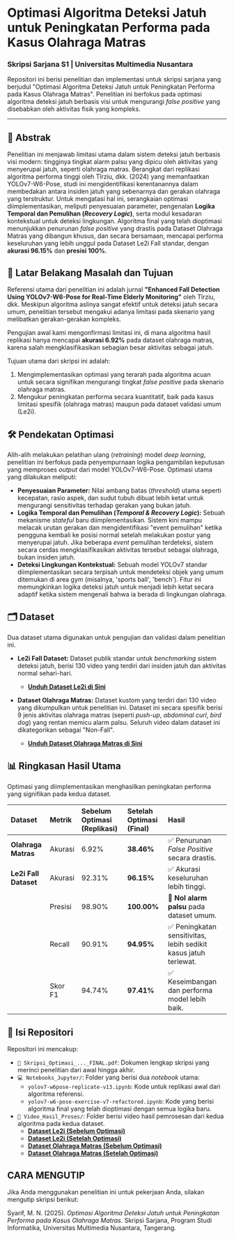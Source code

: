 # Optimasi Algoritma Deteksi Jatuh untuk Peningkatan Performa pada Kasus Olahraga Matras

### Skripsi Sarjana S1 | Universitas Multimedia Nusantara

Repositori ini berisi penelitian dan implementasi untuk skripsi sarjana yang berjudul "Optimasi Algoritma Deteksi Jatuh untuk Peningkatan Performa pada Kasus Olahraga Matras". Penelitian ini berfokus pada optimasi algoritma deteksi jatuh berbasis visi untuk mengurangi *false positive* yang disebabkan oleh aktivitas fisik yang kompleks.

---

## 📖 Abstrak

Penelitian ini menjawab limitasi utama dalam sistem deteksi jatuh berbasis visi modern: tingginya tingkat alarm palsu yang dipicu oleh aktivitas yang menyerupai jatuh, seperti olahraga matras. Berangkat dari replikasi algoritma performa tinggi oleh Tîrziu, dkk. (2024) yang memanfaatkan YOLOv7-W6-Pose, studi ini mengidentifikasi kerentanannya dalam membedakan antara insiden jatuh yang sebenarnya dan gerakan olahraga yang terstruktur. Untuk mengatasi hal ini, serangkaian optimasi diimplementasikan, meliputi penyesuaian parameter, pengenalan **Logika Temporal dan Pemulihan (*Recovery Logic*)**, serta modul kesadaran kontekstual untuk deteksi lingkungan. Algoritma final yang telah dioptimasi menunjukkan penurunan *false positive* yang drastis pada Dataset Olahraga Matras yang dibangun khusus, dan secara bersamaan, mencapai performa keseluruhan yang lebih unggul pada Dataset Le2i Fall standar, dengan **akurasi 96.15%** dan **presisi 100%**.

## 🎯 Latar Belakang Masalah dan Tujuan

Referensi utama dari penelitian ini adalah jurnal **"Enhanced Fall Detection Using YOLOv7-W6-Pose for Real-Time Elderly Monitoring"** oleh Tîrziu, dkk. Meskipun algoritma aslinya sangat efektif untuk deteksi jatuh secara umum, penelitian tersebut mengakui adanya limitasi pada skenario yang melibatkan gerakan-gerakan kompleks.

Pengujian awal kami mengonfirmasi limitasi ini, di mana algoritma hasil replikasi hanya mencapai **akurasi 6.92%** pada dataset olahraga matras, karena salah mengklasifikasikan sebagian besar aktivitas sebagai jatuh.

Tujuan utama dari skripsi ini adalah:
1.  Mengimplementasikan optimasi yang terarah pada algoritma acuan untuk secara signifikan mengurangi tingkat *false positive* pada skenario olahraga matras.
2.  Mengukur peningkatan performa secara kuantitatif, baik pada kasus limitasi spesifik (olahraga matras) maupun pada dataset validasi umum (Le2i).

## 🛠️ Pendekatan Optimasi

Alih-alih melakukan pelatihan ulang (*retraining*) model *deep learning*, penelitian ini berfokus pada penyempurnaan logika pengambilan keputusan yang memproses *output* dari model YOLOv7-W6-Pose. Optimasi utama yang dilakukan meliputi:

* **Penyesuaian Parameter:** Nilai ambang batas (*threshold*) utama seperti kecepatan, rasio aspek, dan sudut tubuh dibuat lebih ketat untuk mengurangi sensitivitas terhadap gerakan yang bukan jatuh.
* **Logika Temporal dan Pemulihan (*Temporal & Recovery Logic*):** Sebuah mekanisme *stateful* baru diimplementasikan. Sistem kini mampu melacak urutan gerakan dan mengidentifikasi "event pemulihan" ketika pengguna kembali ke posisi normal setelah melakukan postur yang menyerupai jatuh. Jika beberapa *event* pemulihan terdeteksi, sistem secara cerdas mengklasifikasikan aktivitas tersebut sebagai olahraga, bukan insiden jatuh.
* **Deteksi Lingkungan Kontekstual:** Sebuah model YOLOv7 standar diimplementasikan secara terpisah untuk mendeteksi objek yang umum ditemukan di area gym (misalnya, 'sports ball', 'bench'). Fitur ini memungkinkan logika deteksi jatuh untuk menjadi lebih ketat secara adaptif ketika sistem mengenali bahwa ia berada di lingkungan olahraga.

## 🗂️ Dataset

Dua dataset utama digunakan untuk pengujian dan validasi dalam penelitian ini.

* **Le2i Fall Dataset:** Dataset publik standar untuk *benchmarking* sistem deteksi jatuh, berisi 130 video yang terdiri dari insiden jatuh dan aktivitas normal sehari-hari.
    * **[Unduh Dataset Le2i di Sini](https://drive.google.com/drive/folders/1NcEK32uX96QW_x_YPyBfRCOF33ZTxj8s?usp=drive_link)**

* **Dataset Olahraga Matras:** Dataset kustom yang terdiri dari 130 video yang dikumpulkan untuk penelitian ini. Dataset ini secara spesifik berisi 9 jenis aktivitas olahraga matras (seperti *push-up*, *abdominal curl*, *bird dog*) yang rentan memicu alarm palsu. Seluruh video dalam dataset ini dikategorikan sebagai "Non-Fall".
    * **[Unduh Dataset Olahraga Matras di Sini](https://drive.google.com/drive/folders/1zrMhEF3K0pOYBkKSMJCYBwKY6lhnPkMK?usp=drive_link)**

## 📊 Ringkasan Hasil Utama

Optimasi yang diimplementasikan menghasilkan peningkatan performa yang signifikan pada kedua dataset.

| Dataset             | Metrik   | Sebelum Optimasi (Replikasi) | Setelah Optimasi (Final) | Hasil                                        |
| :------------------ | :------- | :--------------------------- | :----------------------- | :------------------------------------------- |
| **Olahraga Matras** | Akurasi  | 6.92%                        | **38.46%** | ✅ Penurunan *False Positive* secara drastis. |
| **Le2i Fall Dataset** | Akurasi  | 92.31%                       | **96.15%** | ✅ Akurasi keseluruhan lebih tinggi.          |
|                     | Presisi  | 98.90%                       | **100.00%** | 🎉 **Nol alarm palsu** pada dataset umum.      |
|                     | Recall   | 90.91%                       | **94.95%** | ✅ Peningkatan sensitivitas, lebih sedikit kasus jatuh terlewat. |
|                     | Skor F1  | 94.74%                       | **97.41%** | ✅ Keseimbangan dan performa model lebih baik. |

## 📁 Isi Repositori

Repositori ini mencakup:

* `📄 Skripsi_Optimasi_..._FINAL.pdf`: Dokumen lengkap skripsi yang merinci penelitian dari awal hingga akhir.
* `💻 Notebooks_Jupyter/`: Folder yang berisi dua *notebook* utama:
    * `yolov7-w6pose-replicate-v13.ipynb`: Kode untuk replikasi awal dari algoritma referensi.
    * `yolov7-w6-pose-exercise-v7-refactored.ipynb`: Kode yang berisi algoritma final yang telah dioptimasi dengan semua logika baru.
* `🎥 Video_Hasil_Proses/`: Folder berisi video hasil pemrosesan dari kedua algoritma pada kedua dataset.
    * **[Dataset Le2i (Sebelum Optimasi)](https://drive.google.com/drive/folders/1LIYMvd6KxrbBBm_fEkKYl06-pZWFdvIh?usp=sharing)**
    * **[Dataset Le2i (Setelah Optimasi)](https://drive.google.com/drive/folders/1LIYMvd6KxrbBBm_fEkKYl06-pZWFdvIh?usp=sharing)**
    * **[Dataset Olahraga Matras (Sebelum Optimasi)](https://drive.google.com/drive/folders/1ZsQQ0W0kUDz8sNXPny5LExQdnP7RcpIo?usp=sharing)**
    * **[Dataset Olahraga Matras (Setelah Optimasi)](https://drive.google.com/drive/folders/1QJFKqJLMyemL6clR4HTnNf7nho70P4-p?usp=sharing)**

## CARA MENGUTIP

Jika Anda menggunakan penelitian ini untuk pekerjaan Anda, silakan mengutip skripsi berikut:

Syarif, M. N. (2025). *Optimasi Algoritma Deteksi Jatuh untuk Peningkatan Performa pada Kasus Olahraga Matras*. Skripsi Sarjana, Program Studi Informatika, Universitas Multimedia Nusantara, Tangerang.
